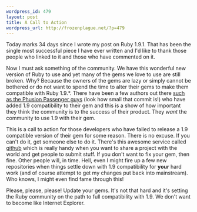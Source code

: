 ```yaml
--- 
wordpress_id: 479
layout: post
title: A Call to Action
wordpress_url: http://frozenplague.net/?p=479
---
```

Today marks 34 days since I wrote my post on Ruby 1.9.1. That has been the single most successful piece I have ever written and I'd like to thank those people who linked to it and those who have commented on it. 

Now I must ask something of the community. We have this wonderful new version of Ruby to use and yet many of the gems we love to use are still broken. Why? Because the owners of the gems are lazy or simply cannot be bothered or do not want to spend the time to alter their gems to make them compatible with Ruby 1.9.*. There have been a few authors out there <a href='http://github.com/FooBarWidget/passenger/commit/0e43297b18f03e8b01c7c40897925b2ede6bc831'>such as the Phusion Passenger guys</a> (look how small that commit is!) who have added 1.9 compatibility to their gem and this is a show of how important they think the community is to the success of their product. They *want* the community to use 1.9 with their gem.

This is a call to action for those developers who have failed to release a 1.9 compatible version of their gem for some reason. There is no excuse. If you can't do it, get someone else to do it. There's this awesome service called <a href='http://github.com'>github</a> which is really handy when you want to share a project with the world and get people to submit stuff. If you don't want to fix your gem, then fine. Other people will, in time. Hell, even I might fire up a few new repositories when things settle down with 1.9 compatibility for <strong>your</strong> hard work (and of course attempt to get my changes put back into mainstream). Who knows, I might even find fame through this!

Please, please, please! Update your gems. It's not that hard and it's setting the Ruby community on the path to full compatibility with 1.9. We don't want to become like Internet Explorer.
